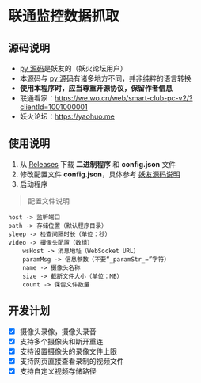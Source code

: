 # 联通监控数据抓取

## 源码说明

- [py 源码](back)是妖友的（妖火论坛用户）
- 本源码与 [py 源码](back)有诸多地方不同，并非纯粹的语言转换
- **使用本程序时，应当尊重开源协议，保留作者信息**
- 联通看家：https://we.wo.cn/web/smart-club-pc-v2/?clientId=1001000001
- 妖火论坛：https://yaohuo.me

## 使用说明

1. 从 [Releases](https://github.com/zgcwkjOpenProject/GO_UnicomMonitor/releases) 下载 **二进制程序** 和 **config.json** 文件
2. 修改配置文件 **config.json**，具体参考 [妖友源码说明](back)
3. 启动程序

> 配置文件说明

```
host -> 监听端口
path -> 存储位置（默认程序目录）
sleep -> 检查间隔时长（单位：秒）
video -> 摄像头配置（数组）
    wsHost -> 消息地址（WebSocket URL）
    paramMsg -> 信息参数（不要“_paramStr_=”字符）
    name -> 摄像头名称
    size -> 截断文件大小（单位：MB）
    count -> 保留文件数量
```

## 开发计划

- [x] 摄像头录像，~~摄像头录音~~
- [x] 支持多个摄像头和断开重连
- [x] 支持设置摄像头的录像文件上限
- [x] 支持网页直接查看录制的视频文件
- [x] 支持自定义视频存储路径
